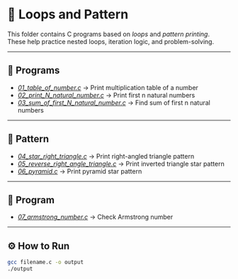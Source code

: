 # 📗 Loops and Pattern

This folder contains C programs based on *loops* and *pattern printing*.  
These help practice nested loops, iteration logic, and problem-solving.

---

## 📂 Programs

- *[01_table_of_number.c](./01_table_of_number.c)* → Print multiplication table of a number  
- *[02_print_N_natural_number.c](./02_print_N_natural_number.c)* → Print first n natural numbers  
- *[03_sum_of_first_N_natural_number.c](./03_sum_of_first_N_natural_number.c)* → Find sum of first n natural numbers  

---

## 📐 Pattern

- *[04_star_right_triangle.c](./04_star_right_triangle.c)* → Print right-angled triangle pattern  
- *[05_reverse_right_angle_triangle.c](./05_reverse_right_angle_triangle.c)* → Print inverted triangle star pattern  
- *[06_pyramid.c](./06_pyramid.c)* → Print pyramid star pattern  

---

## 🔢 Program

- *[07_armstrong_number.c](./07_armstrong_number.c)* → Check Armstrong number  

---

## ⚙ How to Run

```bash
gcc filename.c -o output
./output